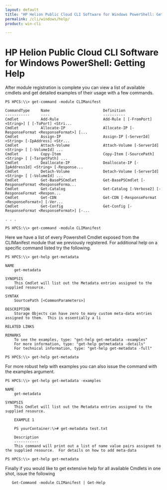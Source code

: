 ```yaml
---
layout: default
title: "HP Helion Public Cloud CLI Software for Windows PowerShell: Getting Help"
permalink: /cli/windows/help/
product: win-cli

---
```

# HP Helion Public Cloud CLI Software for Windows PowerShell: Getting Help #

After module registration is complete you can view a list of available cmdlets and get detailed examples of their usage with a few commands.

    PS HPCS:\\> get-command -module CLIManifest

    CommandType     Name						Definition
    -----------     ----						----------
    Cmdlet          Add-Rule					Add-Rule [ [-FromPort] <String>] [ [-ToPort] <Stri...
    Cmdlet          Allocate-IP					Allocate-IP [-ResponseFormat <ResponseFormat>] [...
    Cmdlet          Assign-IP					Assign-IP [-ServerId] <String> [-IpAddress] <Str...
    Cmdlet          Attach-Volume				Attach-Volume [-ServerId] <String> [ [-VolumeId] ...
    Cmdlet          Copy-Item					Copy-Item [-SourcePath] <String> [ [-TargetPath] ...
    Cmdlet          Deallocate-IP				Deallocate-IP [-IpAddressId] <String> [-Response...
    Cmdlet          Detach-Volume				Detach-Volume [-ServerId] <String> [ [-VolumeId] ...
    Cmdlet          Get-BasePSCmdlet			Get-BasePSCmdlet [-ResponseFormat <ResponseForma...
    Cmdlet          Get-Catalog					Get-Catalog [-Verbose2] [-ResponseFormat <Respon...
    Cmdlet          Get-CDN						Get-CDN [-ResponseFormat <ResponseFormat>] [-Ver...
    Cmdlet          Get-Config					Get-Config [-ResponseFormat <ResponseFormat>] [-...

    . . .

    PS HPCS:\\> get-command -module CLIManifest

<!--<img src="media/getCommand_0.png" width="580" height="360" alt="" />-->

Here we have a list of every Powershell Cmdlet exposed from the CLIManifest module that we previously registered.
For additional help on a specific command listed try the following.

    PS HPCS:\\> get-help get-metadata
    
    NAME
    	get-metadata
    
    SYNOPSIS
    	This Cmdlet will list out the Metadata entries assigned to the supplied resource.
    
    SYNTAX
    	SourtcePath [<CommonParameters>]
    
    DESCRIPTION
    	Storage Objects can have zero to many custom meta-data entries assigned to them.  This is essentially a li
    
    RELATED LINKS
    
    REMARKS
    	To see the examples, type: "get-help get-metadata -examples"
    	For more information, type: "get-help getmetadata -details"
    	For technical information, type: "get-help get-metadata -full"
    
    PS HPCS:\\> get-help get-metadata

<!--<img src="media/GetHelp_0_0.png" width="580" height="302" alt="" />-->

For more robust help with examples you can also issue the command with the examples argument.

    PS HPCS:\\> get-help get-metadata -examples
    
    NAME
    	get-metadata
    
    SYNOPSIS
    	This Cmdlet will list out the Metadata entries assigned to the supplied resource.
    
    	EXAMPLE 1
    	
    	PS yourContainer:\># get-metadata test.txt
    	
    	Description
    	-----------
    	This command will print out a list of name value pairs assigned to the supplied resource.  For details on how to add meta-data
    
    PS HPCS:\\> get-help get-metadata

<!--<img src="media/gethelpExamples_0_0.png" width="580" height="282" alt="" />-->

Finally if you would like to get extensive help for all available Cmdlets in one shot, issue the following

       Get-Command -module CLIManifest | Get-Help

